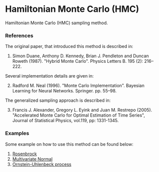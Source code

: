 # Hamiltonian Monte Carlo (HMC)

Hamiltonian Monte Carlo (HMC) sampling method.

### References

The original paper, that introduced this method is described in:

   1. Simon Duane, Anthony D. Kennedy, Brian J. Pendleton and Duncan Roweth (1987).
   "Hybrid Monte Carlo". Physics Letters B. 195 (2): 216–222.

Several implementation details are given in:

   2. Radford M. Neal (1996). "Monte Carlo Implementation".
   Bayesian Learning for Neural Networks. Springer. pp. 55–98.

The generalized sampling approach is described in:

   3. Francis J. Alexander, Gregory L. Eyink and Juan M. Restrepo (2005).
   "Accelerated Monte Carlo for Optimal Estimation of Time Series",
   Journal of Statistical Physics, vol.119, pp: 1331-1345.


### Examples

Some example on how to use this method can be found below:

1. [Rosenbrock](./example_rosenbrock.ipynb)
2. [Multivariate Normal](./example_multivariate_normal.ipynb)
3. [Ornstein-Uhlenbeck process](./example_ornstein_uhlenbeck.ipynb)
